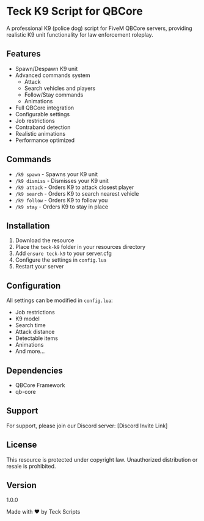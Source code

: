 # Teck K9 Script for QBCore

A professional K9 (police dog) script for FiveM QBCore servers, providing realistic K9 unit functionality for law enforcement roleplay.

## Features

- Spawn/Despawn K9 unit
- Advanced commands system
  - Attack
  - Search vehicles and players
  - Follow/Stay commands
  - Animations
- Full QBCore integration
- Configurable settings
- Job restrictions
- Contraband detection
- Realistic animations
- Performance optimized

## Commands

- `/k9 spawn` - Spawns your K9 unit
- `/k9 dismiss` - Dismisses your K9 unit
- `/k9 attack` - Orders K9 to attack closest player
- `/k9 search` - Orders K9 to search nearest vehicle
- `/k9 follow` - Orders K9 to follow you
- `/k9 stay` - Orders K9 to stay in place

## Installation

1. Download the resource
2. Place the `teck-k9` folder in your resources directory
3. Add `ensure teck-k9` to your server.cfg
4. Configure the settings in `config.lua`
5. Restart your server

## Configuration

All settings can be modified in `config.lua`:

- Job restrictions
- K9 model
- Search time
- Attack distance
- Detectable items
- Animations
- And more...

## Dependencies

- QBCore Framework
- qb-core

## Support

For support, please join our Discord server: [Discord Invite Link]

## License

This resource is protected under copyright law. Unauthorized distribution or resale is prohibited.

## Version

1.0.0

Made with ❤️ by Teck Scripts
